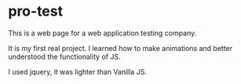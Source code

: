 # pro-test
This is a web page for a web application testing company.

It is my first real project. I learned how to make animations and better understood the functionality of JS.

I used jquery, it was lighter than Vanilla JS.

